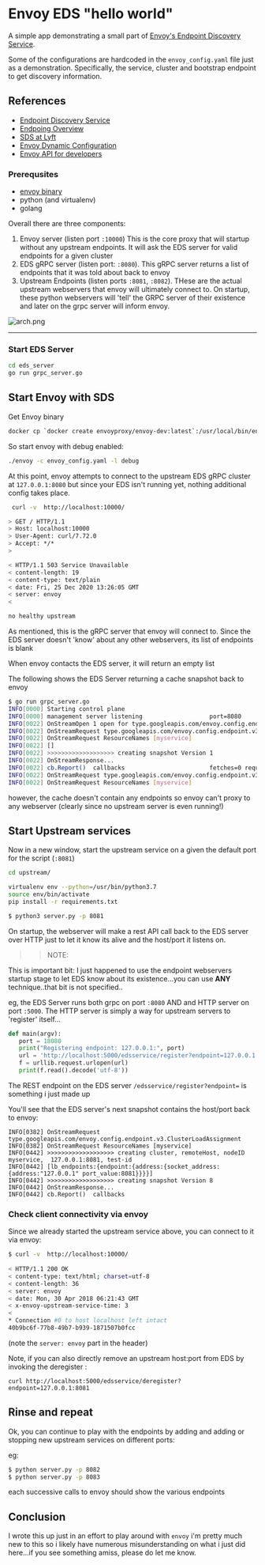 # Envoy EDS "hello world"

A simple app demonstrating a small part of [Envoy's Endpoint Discovery Service](https://www.envoyproxy.io/docs/envoy/latest/api-v2/api/v2/eds.proto#envoy-api-file-envoy-api-v2-eds-proto). 

Some of the configurations are hardcoded in the `envoy_config.yaml` file just as a demonstration.  Specifically, the service, cluster and bootstrap endpoint
to get discovery information.


## References
 - [Endpoint Discovery Service](https://www.envoyproxy.io/docs/envoy/latest/api-v3/config/endpoint/endpoint)
 - [Endpoing Overview](https://www.envoyproxy.io/docs/envoy/latest/intro/arch_overview/service_discovery#arch-overview-service-discovery-types-sds)
 - [SDS at Lyft](https://github.com/lyft/discovery)
 - [Envoy Dynamic Configuration](https://www.envoyproxy.io/docs/envoy/latest/intro/arch_overview/dynamic_configuration.html)
 - [Envoy API for developers](https://github.com/envoyproxy/data-plane-api/blob/master/API_OVERVIEW.md)

### Prerequsites

- [envoy binary ](https://envoyproxy.io)
- python (and virtualenv)
- golang

Overall there are three components:

1. Envoy server (listen  port `:10000`)
   This is the core proxy that will startup without any upstream endpoints.  It will ask the EDS server for valid endpoints for a given cluster
2. EDS gRPC server (listen port: `:8080`).  This gRPC server returns a list of endpoints that it was told about back to envoy
3. Upstream Endpoints (listen ports `:8081`, `:8082`).  THese are the actual upstream webservers that envoy will ultimately connect to.  On startup, these python webservers will 'tell' the GRPC server of their existence and later on the grpc server will inform envoy.

![arch.png](images/arch.png)

---

### Start EDS Server

```bash
cd eds_server
go run grpc_server.go
```

## Start Envoy with SDS


Get Envoy binary

```bash
docker cp `docker create envoyproxy/envoy-dev:latest`:/usr/local/bin/envoy .
```

So start envoy with debug enabled:

```bash
./envoy -c envoy_config.yaml -l debug
```

At this point, envoy attempts to connect to the upstream EDS gRPC cluster at `127.0.0.1:8080` but since your EDS isn't running yet, nothing additional config takes place.


```bash
 curl -v  http://localhost:10000/

> GET / HTTP/1.1
> Host: localhost:10000
> User-Agent: curl/7.72.0
> Accept: */*
> 

< HTTP/1.1 503 Service Unavailable
< content-length: 19
< content-type: text/plain
< date: Fri, 25 Dec 2020 13:26:05 GMT
< server: envoy
< 

no healthy upstream
```


As mentioned, this is the gRPC server that envoy will connect to.  Since the EDS server doesn't 'know' about any other webservers, its list of endpoints is blank

When envoy contacts the EDS server, it will return an empty list

The following shows the EDS Server returning a cache snapshot back to envoy

```bash
$ go run grpc_server.go 
INFO[0000] Starting control plane                       
INFO[0000] management server listening                   port=8080
INFO[0022] OnStreamOpen 1 open for type.googleapis.com/envoy.config.endpoint.v3.ClusterLoadAssignment 
INFO[0022] OnStreamRequest type.googleapis.com/envoy.config.endpoint.v3.ClusterLoadAssignment 
INFO[0022] OnStreamRequest ResourceNames [myservice]    
INFO[0022] []                                           
INFO[0022] >>>>>>>>>>>>>>>>>>> creating snapshot Version 1 
INFO[0022] OnStreamResponse...                          
INFO[0022] cb.Report()  callbacks                        fetches=0 requests=1
INFO[0022] OnStreamRequest type.googleapis.com/envoy.config.endpoint.v3.ClusterLoadAssignment 
INFO[0022] OnStreamRequest ResourceNames [myservice]    

```

however, the cache doesn't contain any endpoints so envoy can't proxy to any webserver (clearly since no upstream server is even running!)


## Start Upstream services

Now in a new window, start the upstream service on a given the default port for the script (```:8081```)

```bash
cd upstream/

virtualenv env --python=/usr/bin/python3.7
source env/bin/activate
pip install -r requirements.txt

$ python3 server.py -p 8081
```

On startup, the webserver will make a rest API call back to the EDS server over HTTP just to let it know its alive and the host/port it listens on.

>> NOTE:

This is important bit:  I just happened to use the endpoint webservers startup stage to let EDS know about its existence...you can use **ANY** technique..that bit is not specified..

eg, the EDS Server runs both grpc on port `:8080` AND and HTTP server on port `:5000`.  The HTTP server is simply a way for upstream servers to 'register' itself...

```python
def main(argv):
   port = 18080
   print("Registering endpoint: 127.0.0.1:", port)
   url = 'http://localhost:5000/edsservice/register?endpoint=127.0.0.1:' + port
   f = urllib.request.urlopen(url)
   print(f.read().decode('utf-8'))
```

The REST endpoint on the EDS server `/edsservice/register?endpoint=` is something i just made up


You'll see that the EDS server's next snapshot contains the  host/port back to envoy:

```log
INFO[0382] OnStreamRequest type.googleapis.com/envoy.config.endpoint.v3.ClusterLoadAssignment 
INFO[0382] OnStreamRequest ResourceNames [myservice]    
INFO[0442] >>>>>>>>>>>>>>>>>>> creating cluster, remoteHost, nodeID myservice,  127.0.0.1:8081, test-id 
INFO[0442] [lb_endpoints:{endpoint:{address:{socket_address:{address:"127.0.0.1" port_value:8081}}}}] 
INFO[0442] >>>>>>>>>>>>>>>>>>> creating snapshot Version 8 
INFO[0442] OnStreamResponse...                          
INFO[0442] cb.Report()  callbacks 
```

### Check client connectivity via envoy

Since we already started the upstream service above, you can connect to it via envoy:

```bash
$ curl -v  http://localhost:10000/
 
< HTTP/1.1 200 OK
< content-type: text/html; charset=utf-8
< content-length: 36
< server: envoy
< date: Mon, 30 Apr 2018 06:21:43 GMT
< x-envoy-upstream-service-time: 3
< 
* Connection #0 to host localhost left intact
40b9bc6f-77b8-49b7-b939-1871507b0fcc
```

(note the `server: envoy` part in the header)

Note, if you can also directly remove an upstream host:port from EDS by invoking the deregister :

 `curl http://localhost:5000/edsservice/deregister?endpoint=127.0.0.1:8081`


## Rinse and repeat

Ok, you can continue to play with the endpoints by adding and adding or stopping new upstream services on different ports:

eg:

```bash
$ python server.py -p 8082
$ python server.py -p 8083
```

each successive calls to envoy should show the various endpoints
## Conclusion

I wrote this up just in an effort to play around with `envoy` i'm pretty much new to this so i likely have numerous 
misunderstanding on what i just did here...if you see something amiss, please do let me know.

